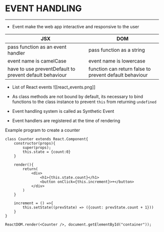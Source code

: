 # EVENT HANDLING
---
- Event make the web app interactive and responsive to the user

| JSX                                                     | DOM                       |
| ------------------------------------------------------- | ------------------------- |
| pass function as an event handler                       | pass function as a string |
| event name is camelCase                                 | event name is lowercase   |
| have to use preventDefault to prevent default behaviour | function can return false to prevent default behaviour                    |

- List of React events
![[react_events.png]]

- As class methods are not bound by default, its necessary to bind functions to the class instance to prevent `this` from returning `undefined`
- Event handling system is called as Synthetic Event
- Event handlers are registered at the time of rendering

Example program to create a counter
```
class Counter extends React.Component{
	constructor(props){
		super(props);
		this.state = {count:0}
	}

	render(){
		return(
			<div>
				<h1>{this.state.count}</h1>
				<button onClick={this.increment}>+</button>
			</div>
		)
	}

	increment = () =>{
		this.setState((prevState) => ({count: prevState.count + 1}))
	}
}

ReactDOM.render(<Counter />, document.getElementById("container"));
```